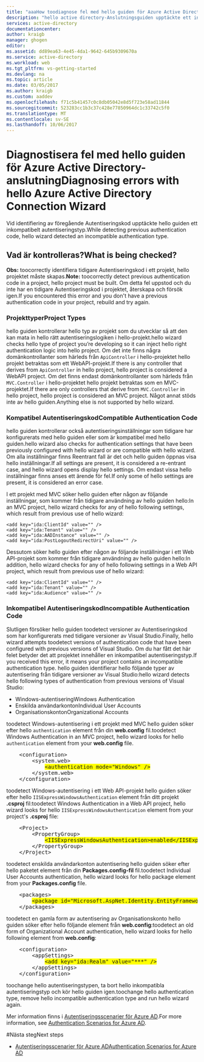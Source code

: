 ```yaml
---
title: "aaaHow toodiagnose fel med hello guiden för Azure Active Directory-anslutning"
description: "hello active directory-Anslutningsguiden upptäckte ett inkompatibelt autentiseringstyp"
services: active-directory
documentationcenter: 
author: kraigb
manager: ghogen
editor: 
ms.assetid: dd89ea63-4e45-4da1-9642-645b9309670a
ms.service: active-directory
ms.workload: web
ms.tgt_pltfrm: vs-getting-started
ms.devlang: na
ms.topic: article
ms.date: 03/05/2017
ms.author: kraigb
ms.custom: aaddev
ms.openlocfilehash: f71c5b41457c0c8db05042e8d5f723e58ad11844
ms.sourcegitcommit: 523283cc1b3c37c428e77850964dc1c33742c5f0
ms.translationtype: MT
ms.contentlocale: sv-SE
ms.lasthandoff: 10/06/2017
---
```

# <a name="diagnosing-errors-with-hello-azure-active-directory-connection-wizard"></a><span data-ttu-id="ad9d4-103">Diagnostisera fel med hello guiden för Azure Active Directory-anslutning</span><span class="sxs-lookup"><span data-stu-id="ad9d4-103">Diagnosing errors with hello Azure Active Directory Connection Wizard</span></span>
<span data-ttu-id="ad9d4-104">Vid identifiering av föregående Autentiseringskod upptäckte hello guiden ett inkompatibelt autentiseringstyp.</span><span class="sxs-lookup"><span data-stu-id="ad9d4-104">While detecting previous authentication code, hello wizard detected an incompatible authentication type.</span></span>   

## <a name="what-is-being-checked"></a><span data-ttu-id="ad9d4-105">Vad är kontrolleras?</span><span class="sxs-lookup"><span data-stu-id="ad9d4-105">What is being checked?</span></span>
<span data-ttu-id="ad9d4-106">**Obs:** toocorrectly identifiera tidigare Autentiseringskod i ett projekt, hello projektet måste skapas.</span><span class="sxs-lookup"><span data-stu-id="ad9d4-106">**Note:** toocorrectly detect previous authentication code in a project, hello project must be built.</span></span>  <span data-ttu-id="ad9d4-107">Om detta fel uppstod och du inte har en tidigare Autentiseringskod i projektet, återskapa och försök igen.</span><span class="sxs-lookup"><span data-stu-id="ad9d4-107">If you encountered this error and you don't have a previous authentication code in your project, rebuild and try again.</span></span>

### <a name="project-types"></a><span data-ttu-id="ad9d4-108">Projekttyper</span><span class="sxs-lookup"><span data-stu-id="ad9d4-108">Project Types</span></span>
<span data-ttu-id="ad9d4-109">hello guiden kontrollerar hello typ av projekt som du utvecklar så att den kan mata in hello rätt autentiseringslogiken i hello-projekt.</span><span class="sxs-lookup"><span data-stu-id="ad9d4-109">hello wizard checks hello type of project you’re developing so it can inject hello right authentication logic into hello project.</span></span>  <span data-ttu-id="ad9d4-110">Om det inte finns några domänkontrollanter som härleds från `ApiController` i hello-projektet hello projekt betraktas som ett WebAPI-projekt.</span><span class="sxs-lookup"><span data-stu-id="ad9d4-110">If there is any controller that derives from `ApiController` in hello project, hello project is considered a WebAPI project.</span></span>  <span data-ttu-id="ad9d4-111">Om det finns endast domänkontrollanter som härleds från `MVC.Controller` i hello-projektet hello projekt betraktas som en MVC-projektet.</span><span class="sxs-lookup"><span data-stu-id="ad9d4-111">If there are only controllers that derive from `MVC.Controller` in hello project, hello project is considered an MVC project.</span></span>  <span data-ttu-id="ad9d4-112">Något annat stöds inte av hello guiden.</span><span class="sxs-lookup"><span data-stu-id="ad9d4-112">Anything else is not supported by hello wizard.</span></span>

### <a name="compatible-authentication-code"></a><span data-ttu-id="ad9d4-113">Kompatibel Autentiseringskod</span><span class="sxs-lookup"><span data-stu-id="ad9d4-113">Compatible Authentication Code</span></span>
<span data-ttu-id="ad9d4-114">hello guiden kontrollerar också autentiseringsinställningar som tidigare har konfigurerats med hello guiden eller som är kompatibel med hello guiden.</span><span class="sxs-lookup"><span data-stu-id="ad9d4-114">hello wizard also checks for authentication settings that have been previously configured with hello wizard or are compatible with hello wizard.</span></span>  <span data-ttu-id="ad9d4-115">Om alla inställningar finns Reentrant fall är det och hello guiden öppnas visa hello inställningar.</span><span class="sxs-lookup"><span data-stu-id="ad9d4-115">If all settings are present, it is considered a re-entrant case, and hello wizard opens display hello settings.</span></span>  <span data-ttu-id="ad9d4-116">Om endast vissa hello inställningar finns anses ett ärende för fel.</span><span class="sxs-lookup"><span data-stu-id="ad9d4-116">If only some of hello settings are present, it is considered an error case.</span></span>

<span data-ttu-id="ad9d4-117">I ett projekt med MVC söker hello guiden efter någon av följande inställningar, som kommer från tidigare användning av hello guiden hello:</span><span class="sxs-lookup"><span data-stu-id="ad9d4-117">In an MVC project, hello wizard checks for any of hello following settings, which result from previous use of hello wizard:</span></span>

    <add key="ida:ClientId" value="" />
    <add key="ida:Tenant" value="" />
    <add key="ida:AADInstance" value="" />
    <add key="ida:PostLogoutRedirectUri" value="" />

<span data-ttu-id="ad9d4-118">Dessutom söker hello guiden efter någon av följande inställningar i ett Web API-projekt som kommer från tidigare användning av hello guiden hello:</span><span class="sxs-lookup"><span data-stu-id="ad9d4-118">In addition, hello wizard checks for any of hello following settings in a Web API project, which result from previous use of hello wizard:</span></span>

    <add key="ida:ClientId" value="" />
    <add key="ida:Tenant" value="" />
    <add key="ida:Audience" value="" />

### <a name="incompatible-authentication-code"></a><span data-ttu-id="ad9d4-119">Inkompatibel Autentiseringskod</span><span class="sxs-lookup"><span data-stu-id="ad9d4-119">Incompatible Authentication Code</span></span>
<span data-ttu-id="ad9d4-120">Slutligen försöker hello guiden toodetect versioner av Autentiseringskod som har konfigurerats med tidigare versioner av Visual Studio.</span><span class="sxs-lookup"><span data-stu-id="ad9d4-120">Finally, hello wizard attempts toodetect versions of authentication code that have been configured with previous versions of Visual Studio.</span></span> <span data-ttu-id="ad9d4-121">Om du har fått det här felet betyder det att projektet innehåller en inkompatibel autentiseringstyp.</span><span class="sxs-lookup"><span data-stu-id="ad9d4-121">If you received this error, it means your project contains an incompatible authentication type.</span></span> <span data-ttu-id="ad9d4-122">hello guiden identifierar hello följande typer av autentisering från tidigare versioner av Visual Studio:</span><span class="sxs-lookup"><span data-stu-id="ad9d4-122">hello wizard detects hello following types of authentication from previous versions of Visual Studio:</span></span>

* <span data-ttu-id="ad9d4-123">Windows-autentisering</span><span class="sxs-lookup"><span data-stu-id="ad9d4-123">Windows Authentication</span></span> 
* <span data-ttu-id="ad9d4-124">Enskilda användarkonton</span><span class="sxs-lookup"><span data-stu-id="ad9d4-124">Individual User Accounts</span></span> 
* <span data-ttu-id="ad9d4-125">Organisationskonton</span><span class="sxs-lookup"><span data-stu-id="ad9d4-125">Organizational Accounts</span></span> 

<span data-ttu-id="ad9d4-126">toodetect Windows-autentisering i ett projekt med MVC hello guiden söker efter hello `authentication` element från din **web.config** fil.</span><span class="sxs-lookup"><span data-stu-id="ad9d4-126">toodetect Windows Authentication in an MVC project, hello wizard looks for hello `authentication` element from your **web.config** file.</span></span>

<pre>
    &lt;configuration&gt;
        &lt;system.web&gt;
            <span style="background-color: yellow">&lt;authentication mode="Windows" /&gt;</span>
        &lt;/system.web&gt;
    &lt;/configuration&gt;
</pre>

<span data-ttu-id="ad9d4-127">toodetect Windows-autentisering i ett Web API-projekt hello guiden söker efter hello `IISExpressWindowsAuthentication` element från ditt projekt **.csproj** fil:</span><span class="sxs-lookup"><span data-stu-id="ad9d4-127">toodetect Windows Authentication in a Web API project, hello wizard looks for hello `IISExpressWindowsAuthentication` element from your project's **.csproj** file:</span></span>

<pre>
    &lt;Project&gt;
        &lt;PropertyGroup&gt;
            <span style="background-color: yellow">&lt;IISExpressWindowsAuthentication&gt;enabled&lt;/IISExpressWindowsAuthentication&gt;</span>
        &lt;/PropertyGroup>
    &lt;/Project&gt;
</pre>

<span data-ttu-id="ad9d4-128">toodetect enskilda användarkonton autentisering hello guiden söker efter hello paketet element från din **Packages.config-fil** fil.</span><span class="sxs-lookup"><span data-stu-id="ad9d4-128">toodetect Individual User Accounts authentication, hello wizard looks for hello package element from your **Packages.config** file.</span></span>

<pre>
    &lt;packages&gt;
        <span style="background-color: yellow">&lt;package id="Microsoft.AspNet.Identity.EntityFramework" version="2.1.0" targetFramework="net45" /&gt;</span>
    &lt;/packages&gt;
</pre>

<span data-ttu-id="ad9d4-129">toodetect en gamla form av autentisering av Organisationskonto hello guiden söker efter hello följande element från **web.config**:</span><span class="sxs-lookup"><span data-stu-id="ad9d4-129">toodetect an old form of Organizational Account authentication, hello wizard looks for hello following element from **web.config**:</span></span>

<pre>
    &lt;configuration&gt;
        &lt;appSettings&gt;
            <span style="background-color: yellow">&lt;add key="ida:Realm" value="***" /&gt;</span>
        &lt;/appSettings&gt;
    &lt;/configuration&gt;
</pre>

<span data-ttu-id="ad9d4-130">toochange hello autentiseringstypen, ta bort hello inkompatibla autentiseringstyp och kör hello guiden igen.</span><span class="sxs-lookup"><span data-stu-id="ad9d4-130">toochange hello authentication type, remove hello incompatible authentication type and run hello wizard again.</span></span>

<span data-ttu-id="ad9d4-131">Mer information finns i [Autentiseringsscenarier för Azure AD](active-directory-authentication-scenarios.md).</span><span class="sxs-lookup"><span data-stu-id="ad9d4-131">For more information, see [Authentication Scenarios for Azure AD](active-directory-authentication-scenarios.md).</span></span>

#<a name="next-steps"></a><span data-ttu-id="ad9d4-132">Nästa steg</span><span class="sxs-lookup"><span data-stu-id="ad9d4-132">Next steps</span></span>
- [<span data-ttu-id="ad9d4-133">Autentiseringsscenarier för Azure AD</span><span class="sxs-lookup"><span data-stu-id="ad9d4-133">Authentication Scenarios for Azure AD</span></span>](active-directory-authentication-scenarios.md)